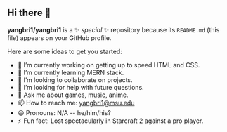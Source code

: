 ## Hi there 👋

>
**yangbri1/yangbri1** is a ✨ _special_ ✨ repository because its `README.md` (this file) appears on your GitHub profile.

Here are some ideas to get you started:

- 🔭 I’m currently working on getting up to speed HTML and CSS.
- 🌱 I’m currently learning MERN stack.
- 👯 I’m looking to collaborate on projects.
- 🤔 I’m looking for help with future questions.
- 💬 Ask me about games, music, anime.
- 📫 How to reach me: yangbri1@msu.edu
- 😄 Pronouns: N/A -- he/him/his?
- ⚡ Fun fact: Lost spectacularly in Starcraft 2 against a pro player.

>
